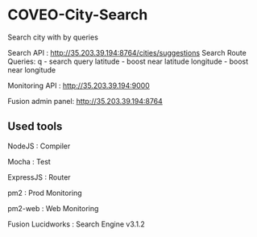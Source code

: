 # COVEO-City-Search
Search city with by queries

Search API : http://35.203.39.194:8764/cities/suggestions
Search Route Queries: 
  q - search query
  latitude - boost near latitude
  longitude - boost near longitude

Monitoring API : http://35.203.39.194:9000

Fusion admin panel: http://35.203.39.194:8764

## Used tools

NodeJS : Compiler

Mocha : Test

ExpressJS : Router

pm2 : Prod Monitoring

pm2-web : Web Monitoring

Fusion Lucidworks : Search Engine v3.1.2
